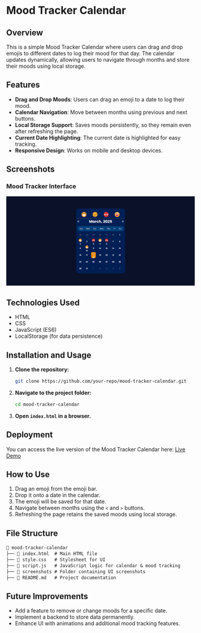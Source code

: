 # Mood Tracker Calendar

## Overview
This is a simple Mood Tracker Calendar where users can drag and drop emojis to different dates to log their mood for that day. The calendar updates dynamically, allowing users to navigate through months and store their moods using local storage.

## Features
- **Drag and Drop Moods**: Users can drag an emoji to a date to log their mood.
- **Calendar Navigation**: Move between months using previous and next buttons.
- **Local Storage Support**: Saves moods persistently, so they remain even after refreshing the page.
- **Current Date Highlighting**: The current date is highlighted for easy tracking.
- **Responsive Design**: Works on mobile and desktop devices.

## Screenshots
### Mood Tracker Interface
![Mood Tracker Calendar](screenshots/mood-picker.png)


## Technologies Used
- HTML
- CSS
- JavaScript (ES6)
- LocalStorage (for data persistence)

## Installation and Usage
1. **Clone the repository:**
   ```sh
   git clone https://github.com/your-repo/mood-tracker-calendar.git
   ```
2. **Navigate to the project folder:**
   ```sh
   cd mood-tracker-calendar
   ```
3. **Open `index.html` in a browser.**

## Deployment
You can access the live version of the Mood Tracker Calendar here:
[Live Demo](https://yourdeploymentlink.com)

## How to Use
1. Drag an emoji from the emoji bar.
2. Drop it onto a date in the calendar.
3. The emoji will be saved for that date.
4. Navigate between months using the `<` and `>` buttons.
5. Refreshing the page retains the saved moods using local storage.

## File Structure
```
📂 mood-tracker-calendar
├── 📄 index.html  # Main HTML file
├── 📄 style.css   # Stylesheet for UI
├── 📄 script.js   # JavaScript logic for calendar & mood tracking
├── 📂 screenshots # Folder containing UI screenshots
├── 📄 README.md   # Project documentation
```

## Future Improvements
- Add a feature to remove or change moods for a specific date.
- Implement a backend to store data permanently.
- Enhance UI with animations and additional mood tracking features.


